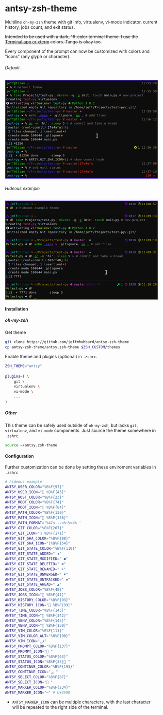 ﻿# antsy-zsh-theme

Multiline `oh-my-zsh` theme with git info, virtualenv, vi-mode indicator, current history, jobs count, and exit status.

~~Intended to be used with a dark, 16-color terminal theme. I use the [Terminal.app or xterm](https://en.wikipedia.org/wiki/ANSI_escape_code#Colors) colors. Tango is okay too.~~

Every component of the prompt can now be customized with colors and "icons" (any glyph or character). 

###### Default
![Default](https://github.com/jeffmhubbard/antsy-zsh-theme/blob/assets/demo.png)  

###### Hideous example
![Hideous example](https://github.com/jeffmhubbard/antsy-zsh-theme/blob/assets/demo2.png)  


#### Installation
##### oh-my-zsh
Get theme
```sh
git clone https://github.com/jeffmhubbard/antsy-zsh-theme
cp antsy-zsh-theme/antsy.zsh-theme $ZSH_CUSTOM/themes
```
Enable theme and plugins (optional) in `.zshrc`.
```sh
ZSH_THEME="antsy"

plugins=( \
    git \
    virtualenv \
    vi-mode \
    ...
)
```

##### Other
This theme can be safely used outside of `oh-my-zsh`, but lacks `git`, `virtualenv`, and `vi-mode` components. Just source the theme somewhere in `.zshrc`.
```sh
source ~/antsy.zsh-theme
```

#### Configuration
Further customization can be done by setting these enviroment variables in `.zshrc`

```sh
# hideous example
ANTSY_USER_COLOR="%B%F{57}"
ANTSY_USER_ICON=" %B%F{43}"
ANTSY_HOST_COLOR="%B%F{23}"
ANTSY_ROOT_COLOR="%B%F{74}"
ANTSY_ROOT_ICON=" %B%F{84}"
ANTSY_PATH_COLOR="%B%F{130}"
ANTSY_PATH_ICON=" %B%F{136}"
ANTSY_PATH_FORMAT='%47<...<%~%<<% '
ANTSY_GIT_COLOR="%B%F{207}"
ANTSY_GIT_ICON=" %B%F{171}"
ANTSY_GIT_SHA_COLOR="%B%F{88}"
ANTSY_GIT_SHA_ICON="|%B%F{54}"
ANTSY_GIT_STATE_COLOR="%B%F{110}"
ANTSY_GIT_STATE_ADDED=" ✚"
ANTSY_GIT_STATE_MODIFIED=" ●"
ANTSY_GIT_STATE_DELETED=" ✖"
ANTSY_GIT_STATE_RENAMED=" ➤"
ANTSY_GIT_STATE_UNMERGED=" ♦"
ANTSY_GIT_STATE_UNTRACKED=" ✱"
ANTSY_GIT_STATE_AHEAD=" ▲"
ANTSY_JOBS_COLOR="%B%F{48}"
ANTSY_JOBS_ICON=" %B%F{41}"
ANTSY_HISTORY_COLOR="%B%F{93}"
ANTSY_HISTORY_ICON=" %B%F{99}"
ANTSY_TIME_COLOR="%B%F{143}"
ANTSY_TIME_ICON=" %B%F{142}"
ANTSY_VENV_COLOR="%B%F{143}"
ANTSY_VENV_ICON=" %B%F{150}"
ANTSY_VIM_COLOR="%B%F{111}"
ANTSY_VIM_COLOR_ALT="%B%F{90}"
ANTSY_VIM_ICON="ﰲ"
ANTSY_PROMPT_COLOR="%B%F{137}"
ANTSY_PROMPT_ICON=" "
ANTSY_STATUS_COLOR="%B%F{63}"
ANTSY_STATUS_ICON="%B%F{35} "
ANTSY_CONTINUE_COLOR="%B%F{193}"
ANTSY_CONTINUE_ICON="ﲖ "
ANTSY_SELECT_COLOR="%B%F{87}"
ANTSY_SELECT_ICON=" "
ANTSY_MARKER_COLOR="%B%F{234}"
ANTSY_MARKER_ICON="─" # U+2500
```

* `ANTSY_MARKER_ICON` can be multiple characters, with the last character will be repeated to the right side of the terminal.


